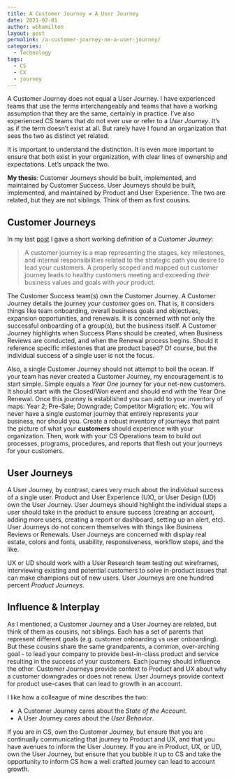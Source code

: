 ```yaml
---
title: A Customer Journey ≠ A User Journey
date: 2021-02-01
author: wbhamilton
layout: post
permalink: /a-customer-journey-ne-a-user-journey/
categories:
  - Technology 
tags:
  - CS
  - CX
  - journey
---
```

A Customer Journey does not equal a User Journey. I have experienced teams that use the terms interchangeably and teams that have a working assumption that they are the same, certainly in practice. I’ve also experienced CS teams that do not ever use or refer to a *User Journey*. It’s as if the term doesn’t exist at all. But rarely have I found an organization that sees the two as distinct yet related. 

It is important to understand the distinction. It is even more important to ensure that both exist in your organization, with clear lines of ownership and expectations. Let’s unpack the two.

**My thesis**: Customer Journeys should be built, implemented, and maintained by Customer Success. User Journeys should be built, implemented, and maintained by Product and User Experience. The two are related, but they are not siblings. Think of them as first cousins.

## Customer Journeys
In my last [post](https://1twentyeight.com/solving-for-customer-health/) I gave a short working definition of a *Customer Journey*:
> A customer journey is a map representing the stages, key milestones, and internal responsibilities related to the strategic path you desire to lead your customers. A properly scoped and mapped out customer journey leads to healthy customers meeting and exceeding *their* business values and goals with *your* product.  

The Customer Success team(s) own the Customer Journey. A Customer Journey details the journey *your customer* goes on. That is, it considers things like team onboarding, overall business goals and objectives, expansion opportunities, and renewals. It is concerned with not only the successful onboarding of a group(s), but the business itself. A Customer Journey highlights when Success Plans should be created, when Business Reviews are conducted, and when the Renewal process begins. Should it reference specific milestones that are product based? Of course, but the individual success of a single user is not the focus.

Also, a single Customer Journey should not attempt to boil the ocean. If your team has never created a Customer Journey, my encouragement is to start simple. Simple equals a *Year One* journey for your net-new customers. It should start with the Closed/Won event and should end with the Year One Renewal. Once this journey is established you can add to your inventory of maps: Year 2; Pre-Sale; Downgrade; Competitor Migration; etc. You will never have a single customer journey that entirely represents your business, nor should you. Create a robust inventory of journeys that paint the picture of what your **customers** should experience with your organization. Then, work with your CS Operations team to build out processes, programs, procedures, and reports that flesh out your journeys for your customers.

## User Journeys
A User Journey, by contrast, cares very much about the individual success of a single user. Product and User Experience (UX), or User Design (UD) own the User Journey. User Journeys should highlight the individual steps a user should take in the product to ensure success (creating an account, adding more users, creating a report or dashboard, setting up an alert, etc).  User Journeys do not concern themselves with things like Business Reviews or Renewals. User Journeys are concerned with display real estate, colors and fonts, usability, responsiveness, workflow steps, and the like. 

UX or UD should work with a User Research team testing out wireframes, interviewing existing and potential customers to solve in-product issues that can make champions out of new users. User Journeys are one hundred percent *Product Journeys*.

## Influence & Interplay
As I mentioned, a Customer Journey and a User Journey are related, but think of them as cousins, not siblings. Each has a set of parents that represent different goals (e.g. customer onboarding vs user onboarding). But these cousins share the same grandparents, a common, over-arching goal - to lead your company to provide best-in-class product and service resulting in the success of your customers. Each journey should influence the other. Customer Journeys provide context to Product and UX about why a customer downgrades or does not renew. User Journeys provide context for product use-cases that can lead to growth in an account.

I like how a colleague of mine describes the two:
- A Customer Journey cares about the *State of the Account*.
- A User Journey cares about the *User Behavior*.

If you are in CS, own the Customer Journey, but ensure that you are continually communicating that journey to Product and UX, and that you have avenues to inform the User Journey. If you are in Product, UX, or UD, own the User Journey, but ensure that you bubble it up to CS and take the opportunity to inform CS how a well crafted journey can lead to account growth.
